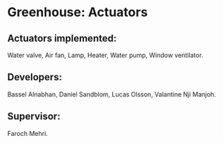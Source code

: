 # Greenhouse: Actuators

## Actuators implemented:
Water valve, Air fan, Lamp, Heater, Water pump, Window ventilator.

## Developers:
Bassel Alnabhan, Daniel Sandblom, Lucas Olsson, Valantine Nji Manjoh. 

## Supervisor:
Faroch Mehri.